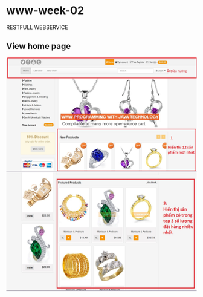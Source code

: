 # www-week-02
RESTFULL WEBSERVICE
## View home page
![Ảnh home page phần 1](https://github.com/Vu14082002/www-week-02/blob/master/src/main/webapp/view-demo/home_page_01.jpg)
![Ảnh home page phần 1](https://github.com/Vu14082002/www-week-02/blob/master/src/main/webapp/view-demo/home_page_02.jpg)

